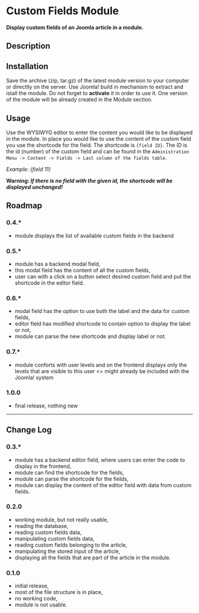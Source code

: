 # Custom Fields Module
**Display custom fields of an Joomla article in a module.**

## Description

## Installation

Save the archive (zip, tar.gz) of the latest module version to your computer or directlly on the server. Use Joomla! build in mechanism to extract and istall the module. Do not forget to **activate** it in order to use it. One version of the module will be already created in the Module section.

## Usage

Use the WYSIWYG editor to enter the content you would like to be displayed in the module. In place you would like to use the content of the custom field you use the shortcode for the field. The shortcode is `{field ID}`. The ID is the id (number) of the custom field and can be found in the `Administration Menu -> Content -> Fields -> Last column of the fields table`.

*Example: {field 11}*

**Warning: _If there is no field with the given id, the shortcode will be displayed unchanged!_**

## Roadmap
### 0.4.*
- module displays the list of available custom fields in the backend

### 0.5.*
- module has a backend modal field,
- this modal field has the content of all the custom fields,
- user can with a click on a button select desired custom field and put the shortcode in the editor field.

### 0.6.*
- modal field has the option to use both the label and the data for custom fields,
- editor field has modified shortcode to contain option to display the label or not,
- module can parse the new shortcode and display label or not.

### 0.7.*
- module conforts with user levels and on the frontend displays only the levels that are visible to this user <= might already be included with the Joomla! system

### 1.0.0
- final release, nothing new
---
## Change Log
### 0.3.*
- module has a backend editor field, where users can enter the code to display in the frontend,
- module can find the shortcode for the fields,
- module can parse the shortcode for the fields,
- module can display the content of the editor field with data from custom fields.

### 0.2.0
- working module, but not really usable,
- reading the database,
- reading custom fields data,
- manipulating custom fields data,
- reading custom fields belonging to the article,
- manipulating the stored input of the article,
- displaying all the fields that are part of the article in the module.

### 0.1.0
- initial release,
- most of the file structure is in place,
- no working code,
- module is not usable.
